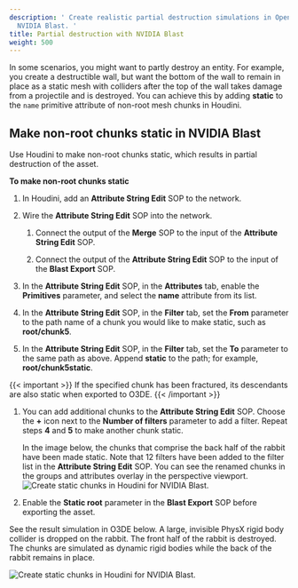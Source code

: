 ```yaml
---
description: ' Create realistic partial destruction simulations in Open 3D Engine with
  NVIDIA Blast. '
title: Partial destruction with NVIDIA Blast
weight: 500
---
```


In some scenarios, you might want to partly destroy an entity. For example, you create a destructible wall, but want the bottom of the wall to remain in place as a static mesh with colliders after the top of the wall takes damage from a projectile and is destroyed. You can achieve this by adding **static** to the `name` primitive attribute of non-root mesh chunks in Houdini.

## Make non-root chunks static in NVIDIA Blast 

Use Houdini to make non-root chunks static, which results in partial destruction of the asset.

**To make non-root chunks static**

1. In Houdini, add an **Attribute String Edit** SOP to the network.

1. Wire the **Attribute String Edit** SOP into the network.

   1. Connect the output of the **Merge** SOP to the input of the **Attribute String Edit** SOP.

   1. Connect the output of the **Attribute String Edit** SOP to the input of the **Blast Export** SOP.

1. In the **Attribute String Edit** SOP, in the **Attributes** tab, enable the **Primitives** parameter, and select the **name** attribute from its list.

1. In the **Attribute String Edit** SOP, in the **Filter** tab, set the **From** parameter to the path name of a chunk you would like to make static, such as **root/chunk5**.

1. In the **Attribute String Edit** SOP, in the **Filter** tab, set the **To** parameter to the same path as above. Append **static** to the path; for example, **root/chunk5static**.

{{< important >}}
If the specified chunk has been fractured, its descendants are also static when exported to O3DE.
{{< /important >}}

1. You can add additional chunks to the **Attribute String Edit** SOP. Choose the **+** icon next to the **Number of filters** parameter to add a filter. Repeat steps **4** and **5** to make another chunk static.

   In the image below, the chunks that comprise the back half of the rabbit have been made static. Note that 12 filters have been added to the filter list in the **Attribute String Edit** SOP. You can see the renamed chunks in the groups and attributes overlay in the perspective viewport.
![Create static chunks in Houdini for NVIDIA Blast.](/images/user-guide/physx/blast/ui-blast-houdini-static-chunks.png)

1. Enable the **Static root** parameter in the **Blast Export** SOP before exporting the asset.

See the result simulation in O3DE below. A large, invisible PhysX rigid body collider is dropped on the rabbit. The front half of the rabbit is destroyed. The chunks are simulated as dynamic rigid bodies while the back of the rabbit remains in place.

![Create static chunks in Houdini for NVIDIA Blast.](/images/user-guide/physx/blast/anim-nvidia-blast-static-simulation.gif)
